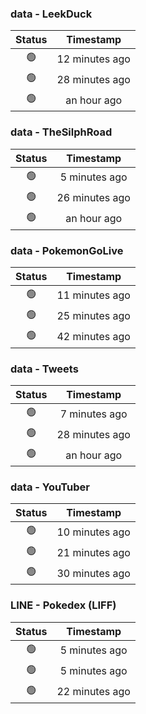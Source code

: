 ### data - LeekDuck
| Status | Timestamp |
|:------:|:---------:|
| 🟢 | 12 minutes ago |
| 🟢 | 28 minutes ago |
| 🟢 | an hour ago |

### data - TheSilphRoad
| Status | Timestamp |
|:------:|:---------:|
| 🟢 | 5 minutes ago |
| 🟢 | 26 minutes ago |
| 🟢 | an hour ago |

### data - PokemonGoLive
| Status | Timestamp |
|:------:|:---------:|
| 🟢 | 11 minutes ago |
| 🟢 | 25 minutes ago |
| 🟢 | 42 minutes ago |

### data - Tweets
| Status | Timestamp |
|:------:|:---------:|
| 🟢 | 7 minutes ago |
| 🟢 | 28 minutes ago |
| 🟢 | an hour ago |

### data - YouTuber
| Status | Timestamp |
|:------:|:---------:|
| 🟢 | 10 minutes ago |
| 🟢 | 21 minutes ago |
| 🟢 | 30 minutes ago |

### LINE - Pokedex (LIFF)
| Status | Timestamp |
|:------:|:---------:|
| 🟢 | 5 minutes ago |
| 🟢 | 5 minutes ago |
| 🟢 | 22 minutes ago |

